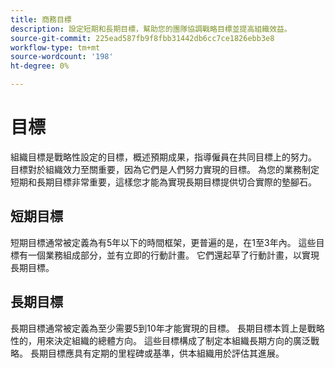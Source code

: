 ```yaml
---
title: 商務目標
description: 設定短期和長期目標，幫助您的團隊協調戰略目標並提高組織效益。
source-git-commit: 225ead587fb9f8fbb31442db6cc7ce1826ebb3e8
workflow-type: tm+mt
source-wordcount: '198'
ht-degree: 0%

---
```



# 目標

組織目標是戰略性設定的目標，概述預期成果，指導僱員在共同目標上的努力。 目標對於組織效力至關重要，因為它們是人們努力實現的目標。 為您的業務制定短期和長期目標非常重要，這樣您才能為實現長期目標提供切合實際的墊腳石。

## 短期目標

短期目標通常被定義為有5年以下的時間框架，更普遍的是，在1至3年內。 這些目標有一個業務組成部分，並有立即的行動計畫。 它們還起草了行動計畫，以實現長期目標。

## 長期目標

長期目標通常被定義為至少需要5到10年才能實現的目標。 長期目標本質上是戰略性的，用來決定組織的總體方向。 這些目標構成了制定本組織長期方向的廣泛戰略。 長期目標應具有定期的里程碑或基準，供本組織用於評估其進展。
